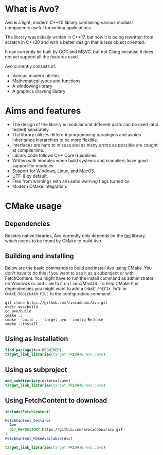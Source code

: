 # What is Avo?

Avo is a light, modern C++20 library containing various modular components useful for writing applications.

The library was initially written in C++17, but now it is being rewritten from scratch in C++20 and with a better design that is less object oriented.

It can currently be built by GCC and MSVC, but not Clang because it does not yet support all the features used.

Avo currently consists of:
* Various modern utilities
* Mathematical types and functions
* A windowing library
* A graphics drawing library

# Aims and features

* The design of the library is modular and different parts can be used (and tested) separately.
* The library utilizes different programming paradigms and avoids inheritance hierarchies to be more flexible.
* Interfaces are hard to misuse and as many errors as possible are caught at compile time.
* Library code follows C++ Core Guidelines.
* Written with modules when build systems and compilers have good support for modules.
* Support for Windows, Linux, and MacOS.
* UTF-8 by default.
* Free from warnings with all useful warning flags turned on.
* Modern CMake integration.

# CMake usage
## Dependencies
Besides native libraries, Avo currently only depends on the [fmt](https://github.com/fmtlib/fmt) library, which needs to be found by CMake to build Avo.

## Building and installing
Below are the basic commands to build and install Avo using CMake.
You don't have to do this if you want to use it as a subproject or with FetchContent.
You might have to run the install command as administrator on Windows or add `sudo` to it on Linux/MacOS.
To help CMake find dependencies you might want to add a `CMAKE_PREFIX_PATH` or `CMAKE_TOOLCHAIN_FILE` to the configuration command.
```
git clone https://github.com/avocadoboi/avo.git
mkdir avo/build
cd avo/build
cmake ..
cmake --build . --target avo --config Release
cmake --install .
```

## Using as installation
```cmake
find_package(Avo REQUIRED)
target_link_libraries(target PRIVATE Avo::avo)
```

## Using as subproject
```cmake
add_subdirectory(external/avo)
target_link_libraries(target PRIVATE Avo::avo)
```

## Using FetchContent to download
```cmake
include(FetchContent)

FetchContent_Declare(
  Avo
  GIT_REPOSITORY https://github.com/avocadoboi/avo.git
)
FetchContent_MakeAvailable(Avo)

target_link_libraries(target PRIVATE Avo::avo)
```
